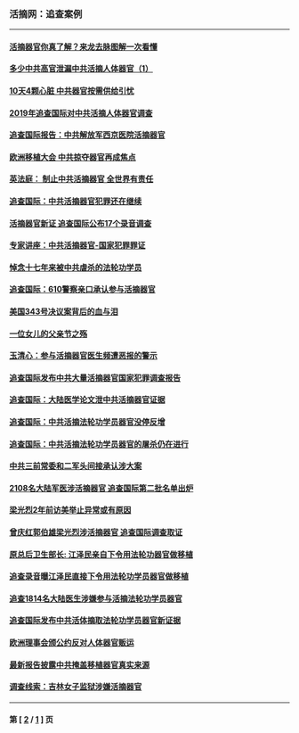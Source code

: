 ### 活摘网：追查案例
---
#### [活摘器官你真了解？来龙去脉图解一次看懂](../../pages/nf5880/n13013820.md?04220430) 
#### [多少中共高官泄漏中共活摘人体器官（1）](../../pages/nf5880/n12671234.md?04220430) 
#### [10天4颗心脏 中共器官按需供给引忧](../../pages/nf5880/n12326366.md?04220430) 
#### [2019年追查国际对中共活摘人体器官调查](../../pages/nf5880/n11917733.md?04220430) 
#### [追查国际报告：中共解放军西京医院活摘器官](../../pages/nf5880/n11838359.md?04220430) 
#### [欧洲移植大会 中共掠夺器官再成焦点](../../pages/nf5880/n11538883.md?04220430) 
#### [英法庭： 制止中共活摘器官 全世界有责任](../../pages/nf5880/n11330691.md?04220430) 
#### [追查国际：中共活摘器官犯罪还在继续](../../pages/nf5880/n11218301.md?04220430) 
#### [活摘器官新证 追查国际公布17个录音调查](../../pages/nf5880/n10897744.md?04220430) 
#### [专家讲座：中共活摘器官-国家犯罪罪证](../../pages/nf5880/n8828153.md?04220430) 
#### [悼念十七年来被中共虐杀的法轮功学员](../../pages/nf5880/n8124823.md?04220430) 
#### [追查国际：610警察亲口承认参与活摘器官](../../pages/nf5880/n8109067.md?04220430) 
#### [美国343号决议案背后的血与泪](../../pages/nf5880/n8020684.md?04220430) 
#### [一位女儿的父亲节之殇](../../pages/nf5880/n8014122.md?04220430) 
#### [玉清心：参与活摘器官医生频遭恶报的警示](../../pages/nf5880/n4637546.md?04220430) 
#### [追查国际发布中共大量活摘器官国家犯罪调查报告](../../pages/nf5880/n4613428.md?04220430) 
#### [追查国际：大陆医学论文泄中共活摘器官证据](../../pages/nf5880/n4608794.md?04220430) 
#### [追查国际：中共活摘法轮功学员器官没停反增](../../pages/nf5880/n4584075.md?04220430) 
#### [追查国际：中共活摘法轮功学员器官的屠杀仍在进行](../../pages/nf5880/n4299154.md?04220430) 
#### [中共三前常委和二军头间接承认涉大案](../../pages/nf5880/n4286244.md?04220430) 
#### [2108名大陆军医涉活摘器官 追查国际第二批名单出炉](../../pages/nf5880/n4284769.md?04220430) 
#### [梁光烈2年前访美举止异常或有原因](../../pages/nf5880/n4279686.md?04220430) 
#### [曾庆红郭伯雄梁光烈涉活摘器官 追查国际调查取证](../../pages/nf5880/n4278462.md?04220430) 
#### [原总后卫生部长: 江泽民亲自下令用法轮功器官做移植](../../pages/nf5880/n4263864.md?04220430) 
#### [追查录音曝江泽民直接下令用法轮功学员器官做移植](../../pages/nf5880/n4261268.md?04220430) 
#### [追查1814名大陆医生涉嫌参与活摘法轮功学员器官](../../pages/nf5880/n4259055.md?04220430) 
#### [追查国际发布中共活体摘取法轮功学员器官新证据](../../pages/nf5880/n4258255.md?04220430) 
#### [欧洲理事会颁公约反对人体器官贩运](../../pages/nf5880/n4206955.md?04220430) 
#### [最新报告披露中共掩盖移植器官真实来源](../../pages/nf5880/n4140084.md?04220430) 
#### [调查线索：吉林女子监狱涉嫌活摘器官](../../pages/nf5880/n4044366.md?04220430) 

---
#### 第 [ [2](./2.md?04220430) / [1](./1.md?04220430) ] 页
